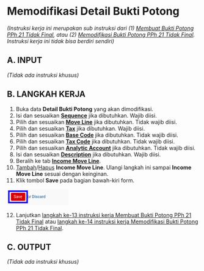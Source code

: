 # Memodifikasi Detail Bukti Potong

*(Instruksi kerja ini merupakan sub instruksi dari (1) [Membuat Bukti Potong PPh 21 Tidak Final](./membuat.md), atau (2) [Memodifikasi Bukti Potong PPh 21 Tidak Final](./memodifikasi.md). Instruksi kerja ini tidak bisa berdiri sendiri)*

## A. INPUT

*(Tidak ada instruksi khusus)*

## B. LANGKAH KERJA

1. Buka data **Detail Bukti Potong** yang akan dimodifikasi.
2. Isi dan sesuaikan **[Sequence](./penjelasan.md#field-detail-sequence)** jika dibutuhkan. Wajib diisi.
3. Pilih dan sesuaikan **[Move Line](./penjelasan.md#field-detail-move-line)** jika dibutuhkan. Tidak wajib diisi.
4. Pilih dan sesuaikan **[Tax](./penjelasan.md#field-detail-tax)** jika dibutuhkan. Wajib diisi.
5. Pilih dan sesuaikan **[Base Code](./penjelasan.md#field-detail-base-code)** jika dibutuhkan. Tidak wajib diisi.
6. Pilih dan sesuaikan **[Tax Code](./penjelasan.md#field-detail-tax-code)** jika dibutuhkan. Tidak wajib diisi.
7. Pilih dan sesuaikan **[Analytic Account](./penjelasan.md#field-detail-analytic-account)** jika dibutuhkan. Tidak wajib diisi.
8. Isi dan sesuaikan **[Description](./penjelasan.md#field-detail-description)** jika dibutuhkan. Wajib diisi.
9. Beralih ke tab **[Income Move Line](./penjelasan.md#tab-income-move-line)**.
10. <a name="l10">[Tambah](./menambahkan-income-move-line.md)/[Hapus](./menghapus-income-move-line.md) **Income Move Line**</a>. Ulangi langkah ini sampai **Income Move Line** sesuai dengan keinginan.
11. Klik tombol **Save** pada bagian bawah-kiri form.

![](../../img/bukpot-pph-21-tidak-final/tombol-save-modifikasi-detail-bukpot.png)

12. Lanjutkan [langkah ke-13 instruksi kerja Membuat Bukti Potong PPh 21 Tidak Final](./membuat.md#l13) atau [langkah ke-14 instruksi kerja Memodifikasi Bukti Potong PPh 21 Tidak Final](./memodifikasi.md#l14).

## C. OUTPUT

*(Tidak ada instruksi khusus)*
